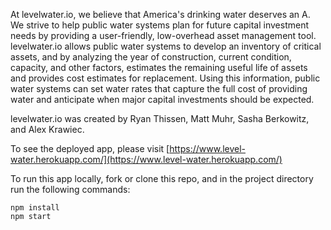 At levelwater.io, we believe that America's drinking water deserves an A. We strive to help public water systems plan for future capital investment needs by providing a user-friendly, low-overhead asset management tool. levelwater.io allows public water systems to develop an inventory of critical assets, and by analyzing the year of construction, current condition, capacity, and other factors, estimates the remaining useful life of assets and provides cost estimates for replacement. Using this information, public water systems can set water rates that capture the full cost of providing water and anticipate when major capital investments should be expected.

levelwater.io was created by Ryan Thissen, Matt Muhr, Sasha Berkowitz, and Alex Krawiec.

To see the deployed app, please visit [https://www.level-water.herokuapp.com/](https://www.level-water.herokuapp.com/)

To run this app locally, fork or clone this repo, and in the project directory run the following commands:

```
npm install
npm start
```
